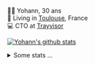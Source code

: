 <p>
  👨🏻 <bold>Yohann</bold>, 30 ans<br/>
  💼 Living in <a href="https://www.google.com/maps?q=toulouse">Toulouse</a>, France<br/>
  💻 CTO at <a href="https://trayvisor.com/">Trayvisor</a><br/>
</p>

<a href="https://github.com/anuraghazra/github-readme-stats"><img align="center" src="https://github-readme-stats-dviw-8taegaswk-yohann84ls-projects.vercel.app//api?username=yohann84L&show_icons=true&include_all_commits=true" alt="Yohann's github stats" /> </a>


<details>
  <summary>Some stats ...</summary><br/>
  

<!--START_SECTION:waka-->
![Code Time](http://img.shields.io/badge/Code%20Time-1%2C323%20hrs%2019%20mins-blue)

![Profile Views](http://img.shields.io/badge/Profile%20Views-0-blue)

**🐱 My GitHub Data** 

> 📦 441.0 kB Used in GitHub's Storage 
 > 
> 🏆 537 Contributions in the Year 2025
 > 
> 🚫 Not Opted to Hire
 > 
> 📜 26 Public Repositories 
 > 
> 🔑 21 Private Repositories 
 > 
**I'm an Early 🐤** 

```text
🌞 Morning                26572 commits       ███████░░░░░░░░░░░░░░░░░░   29.75 % 
🌆 Daytime                51644 commits       ██████████████░░░░░░░░░░░   57.82 % 
🌃 Evening                10961 commits       ███░░░░░░░░░░░░░░░░░░░░░░   12.27 % 
🌙 Night                  148 commits         ░░░░░░░░░░░░░░░░░░░░░░░░░   00.17 % 
```
📅 **I'm Most Productive on Wednesday** 

```text
Monday                   17090 commits       █████░░░░░░░░░░░░░░░░░░░░   19.13 % 
Tuesday                  16756 commits       █████░░░░░░░░░░░░░░░░░░░░   18.76 % 
Wednesday                18340 commits       █████░░░░░░░░░░░░░░░░░░░░   20.53 % 
Thursday                 18120 commits       █████░░░░░░░░░░░░░░░░░░░░   20.29 % 
Friday                   17354 commits       █████░░░░░░░░░░░░░░░░░░░░   19.43 % 
Saturday                 634 commits         ░░░░░░░░░░░░░░░░░░░░░░░░░   00.71 % 
Sunday                   1031 commits        ░░░░░░░░░░░░░░░░░░░░░░░░░   01.15 % 
```


📊 **This Week I Spent My Time On** 

```text
🕑︎ Time Zone: Europe/Paris

💬 Programming Languages: 
HTTP Request             10 hrs 51 mins      ██████████████████████░░░   87.85 % 
Other                    1 hr 30 mins        ███░░░░░░░░░░░░░░░░░░░░░░   12.15 % 

🔥 Editors: 
Zed                      11 hrs 14 mins      ███████████████████████░░   90.88 % 
Postman                  1 hr 7 mins         ██░░░░░░░░░░░░░░░░░░░░░░░   09.12 % 

💻 Operating System: 
Mac                      12 hrs 21 mins      █████████████████████████   100.00 % 
```

**I Mostly Code in Python** 

```text
Python                   26 repos            ██████████████░░░░░░░░░░░   55.32 % 
Jupyter Notebook         4 repos             ██░░░░░░░░░░░░░░░░░░░░░░░   08.51 % 
JavaScript               3 repos             ██░░░░░░░░░░░░░░░░░░░░░░░   06.38 % 
HTML                     2 repos             █░░░░░░░░░░░░░░░░░░░░░░░░   04.26 % 
Shell                    1 repo              █░░░░░░░░░░░░░░░░░░░░░░░░   02.13 % 
```




 Last Updated on 30/07/2025 00:46:11 UTC
<!--END_SECTION:waka-->
